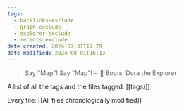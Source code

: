 ```yaml
---
tags:
  - backlinks-exclude
  - graph-exclude
  - explorer-exclude
  - recents-exclude
date created: 2024-07-31T17:29
date modified: 2024-08-01T16:13
---
```


> Say "Map"! Say "Map"!
> ~ 💬 Boots, Dora the Explorer

A list of all the tags and the files tagged: [[tags/]]

Every file: [[All files chronologically modified]] 
